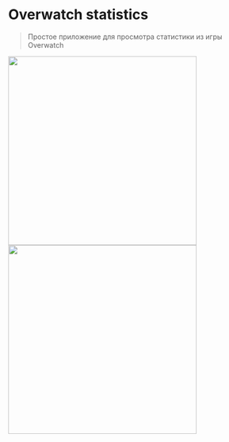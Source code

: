 # Overwatch statistics

> Простое приложение для просмотра статистики из игры Overwatch

<div style="text-align:center"></div>

<div>
<img height="380" src="https://i.ibb.co/MNd60GT/Simulator-Screen-Shot-i-Phone-12-2022-01-15-at-16-10-00.png">
<img height="380" src="https://i.ibb.co/8bzS643/Simulator-Screen-Shot-i-Phone-12-2022-01-15-at-16-11-27.png">
</div>

